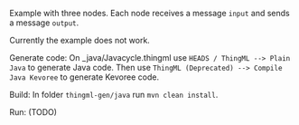 Example with three nodes.
Each node receives a message `input` and sends a message `output`.

Currently the example does not work.

Generate code:
On _java/Javacycle.thingml use `HEADS / ThingML --> Plain Java` to generate Java code. Then use `ThingML (Deprecated) --> Compile Java Kevoree` to generate Kevoree code.

Build:
In folder `thingml-gen/java` run `mvn clean install`.

Run:
(TODO)
